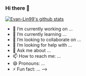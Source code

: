 ### Hi there 👋

[![Evan-Lin99's github stats](https://github-readme-stats.vercel.app/api?username=Evan-lin99)](https://github.com/Evan-Lin99/github-readme-stats)

- 🔭 I’m currently working on ...
- 🌱 I’m currently learning ...
- 👯 I’m looking to collaborate on ...
- 🤔 I’m looking for help with ...
- 💬 Ask me about ...
- 📫 How to reach me: ...
- 😄 Pronouns: ...
- ⚡ Fun fact: ...
-->
